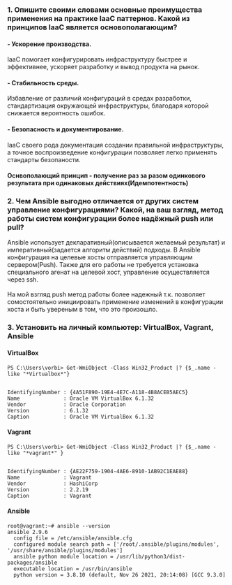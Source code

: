 ### 1. Опишите своими словами основные преимущества применения на практике IaaC паттернов. Какой из принципов IaaC является основополагающим?
#### - Ускорение производства.
IaaC помогает конфигурировать инфраструктуру быстрее и эффективнее, ускоряет разработку и вывод продукта на рынок.
#### - Стабильность среды. 
Избавление от различий конфигураций в средах разработки, стандартизация окружающей инфраструктуры,
благодаря которой снижается вероятность ошибок.
#### - Безопасность и документирование. 
IaaC своего рода документация создании правильной инфраструктуры, а точное воспроизведение
конфигурации позволяет легко применять стандарты безопаности.

#### Оснвополающий принцип - получение раз за разом одинкового результата при одинаковых действиях(Идемпотентность)

### 2. Чем Ansible выгодно отличается от других систем управление конфигурациями? Какой, на ваш взгляд, метод работы систем конфигурации более надёжный push или pull?
Ansible использует декларативный(описывается желаемый результат) и императивный(задается алгоритм действий) подходы.
В Ansible конфигурация на целевые хосты отправляется управляющим сервером(Push). Также для его работы не требуется установка специального агенат на целевой хост, управление осуществляется через ssh.<br>  
На мой взгляд push метод работы более надежный т.к. позволяет сомостоятельно инициировать применение изменений в конфигурации хоста и быть увереным в том, что это произошло. 

### 3. Установить на личный компьютер: VirtualBox, Vagrant, Ansible
#### VirtualBox
```
PS C:\Users\vorbi> Get-WmiObject -Class Win32_Product |? {$_.name -like "*Virtualbox*"}


IdentifyingNumber : {4A51F890-19E4-4E7C-A118-4B8ACEB5AEC5}
Name              : Oracle VM VirtualBox 6.1.32
Vendor            : Oracle Corporation
Version           : 6.1.32
Caption           : Oracle VM VirtualBox 6.1.32
```
#### Vagrant
```
PS C:\Users\vorbi> Get-WmiObject -Class Win32_Product |? {$_.name -like "*vagrant*" }


IdentifyingNumber : {AE22F759-1904-4AE6-8910-1AB92C1EAE88}
Name              : Vagrant
Vendor            : HashiCorp
Version           : 2.2.19
Caption           : Vagrant
```
#### Ansible
```
root@vagrant:~# ansible --version
ansible 2.9.6
  config file = /etc/ansible/ansible.cfg
  configured module search path = ['/root/.ansible/plugins/modules', '/usr/share/ansible/plugins/modules']
  ansible python module location = /usr/lib/python3/dist-packages/ansible
  executable location = /usr/bin/ansible
  python version = 3.8.10 (default, Nov 26 2021, 20:14:08) [GCC 9.3.0]
```


